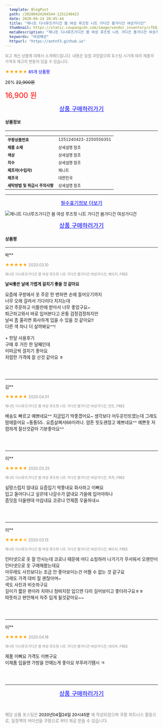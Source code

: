 ```yaml
---
  template: BlogPost
  path: /20200424204544-1251240423
  date: 2020-04-24 20:45:44
  title: "제니트 디너루즈가디건 봄 여성 루즈핏 니트 가디건 봄가디건 여성가디건"
  thumbnail: https://static.coupangcdn.com/image/vendor_inventory/cfb8/6e3f9a61db4b84163a6d3c0aab766987a5e625550bdccee2e6d12d97a4ac.jpg
  metaDescription: "제니트 디너루즈가디건 봄 여성 루즈핏 니트 가디건 봄가디건 여성가디건,여성패션"
  keywords: "여성패션"
  httpurl: "https://antnf3.github.io"
---
```

  
<span style="color: #888;font-size:0.8rem">보고 계신 상품에 대해서 소개해드립니다.
내용은 일절 과장없으며 포스팅 시기에 따라 제품의 가격과 재고의 변동이 있을 수 있습니다.</span>
  
<span style="color: orange;">★★★★★</span> <span style="color: blue;font-size: 0.85rem;">85개 상품평</span>

<span style="font-size: 0.9rem">26%</span> <span style="font-size: 0.9rem">~~22,900원~~</span>

<span style="color: red;font-size: 1.5rem;">16,900 원</span>



<p align="center"><a href="http://me2.do/58hZp1VG" style="font-size: 1.2rem; color: blue;">상품 구매하러가기</a></p>

#### 상품정보

---

|                  |                       |
| ---------------- | --------------------- |
| **<span style="font-size:0.8rem;">쿠팡상품번호</span>** | <span style="font-size:0.8rem;">1251240423-2250556351</span> |
| **<span style="font-size:0.8rem;">제품 소재</span>**    | <span style="font-size:0.8rem;">상세설명 참조</span>        |
| **<span style="font-size:0.8rem;">색상</span>**    | <span style="font-size:0.8rem;">상세설명 참조</span>        |
| **<span style="font-size:0.8rem;">치수</span>**    | <span style="font-size:0.8rem;">상세설명 참조</span>        |
| **<span style="font-size:0.8rem;">제조자(수입자)</span>**    | <span style="font-size:0.8rem;">제니트</span>        |
| **<span style="font-size:0.8rem;">제조국</span>**    | <span style="font-size:0.8rem;">대한민국</span>        |
| **<span style="font-size:0.8rem;">세탁방법 및 취급시 주의사항</span>**    | <span style="font-size:0.8rem;">상세설명 참조</span>        |




---

<p align="center"><a href="http://me2.do/58hZp1VG" style="font-size: 1rem; color: blue;">필수표기정보 더보기</a></p>

![제니트 디너루즈가디건 봄 여성 루즈핏 니트 가디건 봄가디건 여성가디건](http://image1.coupangcdn.com/image/vendor_inventory/0114/e67bf49256e8b19a4d600eb9cebc34ac9c830b1acc73d0030917aff1245d.jpg)

<p align="center"><a href="http://me2.do/58hZp1VG" style="font-size: 1.2rem; color: blue;">상품 구매하러가기</a></p>

#### 상품평
  
---
  
박**
    
<span style="color: orange;">★★★★★</span> <span style="font-size:0.8rem;color: #888;">2020.03.10</span>
    
<span style="color: #888;font-size:0.7rem">제니트 디너루즈가디건 봄 여성 루즈핏 니트 가디건 봄가디건 여성가디건, 베이지, FREE</span>
    
<span style="font-size:0.85rem">**날씨좋은 날에 가볍게 걸치기 좋을 것 같아요**</span>
    
<span style="font-size: 0.9rem;">요즘에 쿠팡에서 옷 주문 한 번하면 손에 들어오기까지<br/>너무 오래 걸려서 기다리다 치지는데<br/>요건 주문하고 이틀만에 받아서 너무 좋았구요~<br/>퇴근하고와서 바로 입어본다고 온통 검정검정하지만<br/>날씨 좀 풀리면 화사하게 입을 수 있을 것 같아요!!<br/>다른 색 하나 더 살까봐요^^!<br/><br/>+ 한달 사용후기<br/>구매 후 거진 한 달째인데<br/>이따금씩 걸치기 좋아요<br/>저렴한 가격에 잘 산것 같아요 ㅎ</span>
    
<br>
<br>

---
  
김**
    
<span style="color: orange;">★★★★★</span> <span style="font-size:0.8rem;color: #888;">2020.04.01</span>
    
<span style="color: #888;font-size:0.7rem">제니트 디너루즈가디건 봄 여성 루즈핏 니트 가디건 봄가디건 여성가디건, 민트, FREE</span>
    

    
<span style="font-size: 0.9rem;">배송도 빠르고 예쁘네요^^  지금입기 딱좋겠어요~  생각보다 어두운민트였는데 그래도 맘에들어요 ~통통55.. 요즘살쪄서66이려나.  암튼 핏도괜찮고 예쁘네요^^  예쁜옷 저렴하게 잘산것같아 기분좋아요^^</span>
    
<br>
<br>

---
  
이**
    
<span style="color: orange;">★★★★★</span> <span style="font-size:0.8rem;color: #888;">2020.03.25</span>
    
<span style="color: #888;font-size:0.7rem">제니트 디너루즈가디건 봄 여성 루즈핏 니트 가디건 봄가디건 여성가디건, 피치, FREE</span>
    

    
<span style="font-size: 0.9rem;">실망스럽지 않내요 요즘입기 딱좋내요 화사하고 이뻐요<br/>입고 돌아다니고 싶은데 나갈수가 없내요 가을에 입어야하나<br/>  좀잇음 더울텐데 아싑내요 코로나 언제쯤  우울하내ㅛ</span>
    
<br>
<br>

---
  
이**
    
<span style="color: orange;">★★★★☆</span> <span style="font-size:0.8rem;color: #888;">2020.03.13</span>
    
<span style="color: #888;font-size:0.7rem">제니트 디너루즈가디건 봄 여성 루즈핏 니트 가디건 봄가디건 여성가디건, 베이지, FREE</span>
    

    
<span style="font-size: 0.9rem;">인터넷으로 옷 잘 안사는데 코로나 때문에 어디 쇼핑하러 나가기가 무서워서 오랜만이 인터넷으로 옷 구매해봤는데요<br/>아무래도 사진보다는 조금 안 좋아보이는건 어쩔 수 없는 것 같구요<br/>그래도 가격 대비 질 괜찮아여~<br/>색도 사진과 비슷하구요<br/>길이가 짧은 편이라 치마나 청바지랑 입으면 다리 길어보이고 좋더라구요ㅎㅎ <br/>따뜻하고 편안해서 자주 입게 될것같아요~~</span>
    
<br>
<br>

---
  
이**
    
<span style="color: orange;">★★★★★</span> <span style="font-size:0.8rem;color: #888;">2020.04.18</span>
    
<span style="color: #888;font-size:0.7rem">제니트 디너루즈가디건 봄 여성 루즈핏 니트 가디건 봄가디건 여성가디건, 네이비, FREE</span>
    

    
<span style="font-size: 0.9rem;">제품 이뻐요 가격도 이쁘구요 <br/>이제품 입을땐 가방을 안매는게 좋아요 부푸러기땜시 ㅋ</span>
    
<br>
<br>


  
---
  
<p align="center"><a href="http://me2.do/58hZp1VG" style="font-size: 1.2rem; color: blue;">상품 구매하러가기</a></p>
  
<br>
  
<span style="font-size: 0.85rem; color: #888;">해당 상품 포스팅은 <span style="color: #000;"> 2020년04월24일 20시45분 </span> 에 작성되었으며 쿠팡 파트너스 활동으로, 일정액의 커미션을 쿠팡으로 부터 제공 받을 수 있습니다.</span>